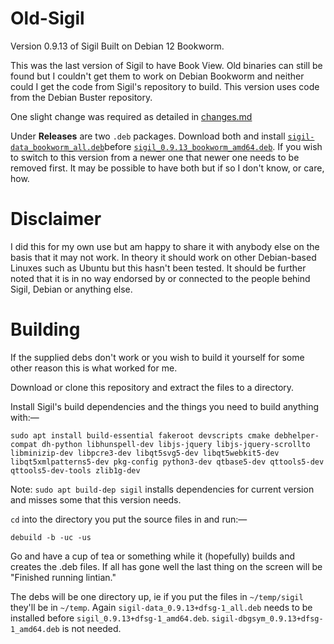 # Old-Sigil
Version 0.9.13 of Sigil Built on Debian 12 Bookworm.

This was the last version of Sigil to have Book View.  Old binaries can still be found but I couldn't get them to work on Debian Bookworm and neither could I get the code from Sigil's repository to build.  This version uses code from the Debian Buster repository.

One slight change was required as detailed in [changes.md](https://github.com/ThePillenwerfer/Old-Sigil/blob/main/changes.md)

Under **Releases** are two `.deb` packages.  Download both and install [`sigil-data_bookworm_all.deb`](https://github.com/ThePillenwerfer/Old-Sigil/releases/download/0.9.13/sigil-data_0.9.13_bookworm_all.deb)before [`sigil_0.9.13_bookworm_amd64.deb`](https://github.com/ThePillenwerfer/Old-Sigil/releases/download/0.9.13/sigil_0.9.13_bookworm_amd64.deb).  If you wish to switch to this version from a newer one that newer one needs to be removed first.  It may be possible to have both but if so I don't know, or care, how.

# Disclaimer
I did this for my own use but am happy to share it with anybody else on the basis that it may not work.  In theory it should work on other Debian-based Linuxes such as Ubuntu but this hasn't been tested.  It should be further noted that it is in no way endorsed by or connected to the people behind Sigil, Debian or anything else.

# Building
If the supplied debs don't work or you wish to build it yourself for some other reason this is what worked for me.

Download or clone this repository and extract the files to a directory.

Install Sigil's build dependencies and the things you need to build anything with:—

`sudo apt install build-essential fakeroot devscripts cmake debhelper-compat dh-python libhunspell-dev libjs-jquery libjs-jquery-scrollto libminizip-dev libpcre3-dev libqt5svg5-dev libqt5webkit5-dev libqt5xmlpatterns5-dev pkg-config python3-dev qtbase5-dev qttools5-dev qttools5-dev-tools zlib1g-dev`

Note: `sudo apt build-dep sigil` installs dependencies for current version and misses some that this version needs.

`cd` into the directory you put the source files in and run:—

`debuild -b -uc -us`

Go and have a cup of tea or something while it (hopefully) builds and creates the .deb files. If all has gone well the last thing on the screen will be "Finished running lintian."

The debs will be one directory up, ie if you put the files in `~/temp/sigil` they'll be in `~/temp`. Again `sigil-data_0.9.13+dfsg-1_all.deb` needs to be installed before `sigil_0.9.13+dfsg-1_amd64.deb`. `sigil-dbgsym_0.9.13+dfsg-1_amd64.deb` is not needed.
